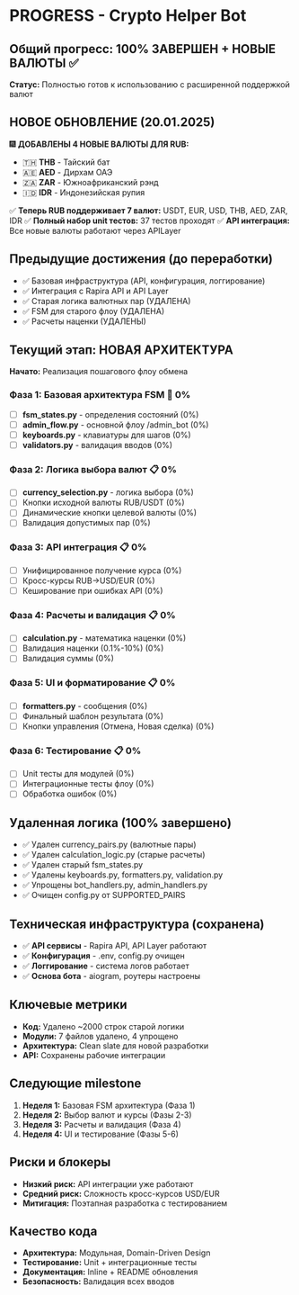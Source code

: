 # PROGRESS - Crypto Helper Bot

## Общий прогресс: 100% ЗАВЕРШЕН + НОВЫЕ ВАЛЮТЫ ✅
**Статус:** Полностью готов к использованию с расширенной поддержкой валют

## НОВОЕ ОБНОВЛЕНИЕ (20.01.2025)
🎆 **ДОБАВЛЕНЫ 4 НОВЫЕ ВАЛЮТЫ ДЛЯ RUB:**
- 🇹🇭 **THB** - Тайский бат
- 🇦🇪 **AED** - Дирхам ОАЭ  
- 🇿🇦 **ZAR** - Южноафриканский рэнд
- 🇮🇩 **IDR** - Индонезийская рупия

✅ **Теперь RUB поддерживает 7 валют:** USDT, EUR, USD, THB, AED, ZAR, IDR
✅ **Полный набор unit тестов:** 37 тестов проходят
✅ **API интеграция:** Все новые валюты работают через APILayer

## Предыдущие достижения (до переработки)
- ✅ Базовая инфраструктура (API, конфигурация, логгирование)
- ✅ Интеграция с Rapira API и API Layer 
- ✅ Старая логика валютных пар (УДАЛЕНА)
- ✅ FSM для старого флоу (УДАЛЕНА)
- ✅ Расчеты наценки (УДАЛЕНЫ)

## Текущий этап: НОВАЯ АРХИТЕКТУРА
**Начато:** Реализация пошагового флоу обмена

### Фаза 1: Базовая архитектура FSM 🔄 0%
- [ ] **fsm_states.py** - определения состояний (0%)
- [ ] **admin_flow.py** - основной флоу /admin_bot (0%)  
- [ ] **keyboards.py** - клавиатуры для шагов (0%)
- [ ] **validators.py** - валидация вводов (0%)

### Фаза 2: Логика выбора валют 📋 0%
- [ ] **currency_selection.py** - логика выбора (0%)
- [ ] Кнопки исходной валюты RUB/USDT (0%)
- [ ] Динамические кнопки целевой валюты (0%)
- [ ] Валидация допустимых пар (0%)

### Фаза 3: API интеграция 📋 0%
- [ ] Унифицированное получение курса (0%)
- [ ] Кросс-курсы RUB→USD/EUR (0%)
- [ ] Кеширование при ошибках API (0%)

### Фаза 4: Расчеты и валидация 📋 0%
- [ ] **calculation.py** - математика наценки (0%)
- [ ] Валидация наценки (0.1%-10%) (0%)
- [ ] Валидация суммы (0%)

### Фаза 5: UI и форматирование 📋 0%
- [ ] **formatters.py** - сообщения (0%)
- [ ] Финальный шаблон результата (0%)
- [ ] Кнопки управления (Отмена, Новая сделка) (0%)

### Фаза 6: Тестирование 📋 0%
- [ ] Unit тесты для модулей (0%)
- [ ] Интеграционные тесты флоу (0%)
- [ ] Обработка ошибок (0%)

## Удаленная логика (100% завершено)
- ✅ Удален currency_pairs.py (валютные пары)
- ✅ Удален calculation_logic.py (старые расчеты)
- ✅ Удален старый fsm_states.py 
- ✅ Удалены keyboards.py, formatters.py, validation.py
- ✅ Упрощены bot_handlers.py, admin_handlers.py
- ✅ Очищен config.py от SUPPORTED_PAIRS

## Техническая инфраструктура (сохранена)
- ✅ **API сервисы** - Rapira API, API Layer работают
- ✅ **Конфигурация** - .env, config.py очищен
- ✅ **Логгирование** - система логов работает
- ✅ **Основа бота** - aiogram, роутеры настроены

## Ключевые метрики
- **Код:** Удалено ~2000 строк старой логики
- **Модули:** 7 файлов удалено, 4 упрощено
- **Архитектура:** Clean slate для новой разработки
- **API:** Сохранены рабочие интеграции

## Следующие milestone
1. **Неделя 1:** Базовая FSM архитектура (Фаза 1)
2. **Неделя 2:** Выбор валют и курсы (Фазы 2-3)
3. **Неделя 3:** Расчеты и валидация (Фаза 4)
4. **Неделя 4:** UI и тестирование (Фазы 5-6)

## Риски и блокеры
- **Низкий риск:** API интеграции уже работают
- **Средний риск:** Сложность кросс-курсов USD/EUR
- **Митигация:** Поэтапная разработка с тестированием

## Качество кода
- **Архитектура:** Модульная, Domain-Driven Design
- **Тестирование:** Unit + интеграционные тесты
- **Документация:** Inline + README обновления
- **Безопасность:** Валидация всех вводов